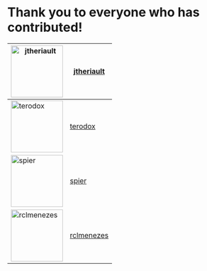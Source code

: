 # Thank you to everyone who has contributed!

[<img alt="jtheriault" src="https://avatars3.githubusercontent.com/u/5666970?v=4&s=117" width="117">](https://github.com/jtheriault)|[jtheriault](https://github.com/jtheriault)
---- | ----
[<img alt="terodox" src="https://avatars1.githubusercontent.com/u/4835893?v=4&s=117" width="117">](https://github.com/terodox)|[terodox](https://github.com/terodox)
[<img alt="spier" src="https://avatars3.githubusercontent.com/u/163029?v=4&s=117" width="117">](https://github.com/spier)|[spier](https://github.com/spier)
[<img alt="rclmenezes" src="https://avatars2.githubusercontent.com/u/736775?v=4&s=117" width="117">](https://github.com/rclmenezes)|[rclmenezes](https://github.com/rclmenezes)